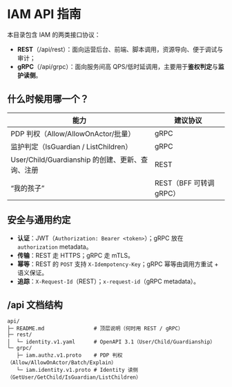 # IAM API 指南

本目录包含 IAM 的两类接口协议：

- **REST**（/api/rest）：面向运营后台、前端、脚本调用，资源导向、便于调试与审计；
- **gRPC**（/api/grpc）：面向服务间高 QPS/低时延调用，主要用于**鉴权判定**与**监护读侧**。

## 什么时候用哪一个？

| 能力 | 建议协议 |
|---|---|
| PDP 判权（Allow/AllowOnActor/批量） | gRPC |
| 监护判定（IsGuardian / ListChildren） | gRPC |
| User/Child/Guardianship 的创建、更新、查询、注册 | REST |
| “我的孩子” | REST（BFF 可转调 gRPC） |

## 安全与通用约定

- **认证**：JWT（`Authorization: Bearer <token>`）；gRPC 放在 `authorization` metadata。
- **传输**：REST 走 HTTPS；gRPC 走 mTLS。
- **幂等**：REST 的 `POST` 支持 `X-Idempotency-Key`；gRPC 幂等由调用方重试 + 语义保证。
- **追踪**：`X-Request-Id`（REST）；`x-request-id`（gRPC metadata）。

## /api 文档结构

```text
api/
├─ README.md                # 顶层说明（何时用 REST / gRPC）
├─ rest/
│  └─ identity.v1.yaml      # OpenAPI 3.1（User/Child/Guardianship）
└─ grpc/
   ├─ iam.authz.v1.proto    # PDP 判权（Allow/AllowOnActor/Batch/Explain）
   └─ iam.identity.v1.proto # Identity 读侧（GetUser/GetChild/IsGuardian/ListChildren）
```
